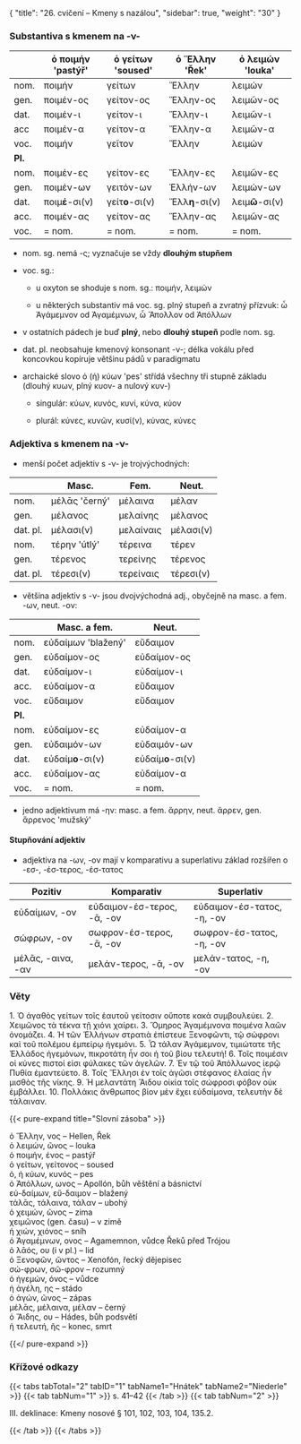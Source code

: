 {
"title": "26. cvičení – Kmeny s nazálou",
    "sidebar": true,
    "weight": "30"
}

### Substantiva s kmenem na -ν-

|         | ὁ ποιμήν 'pastýř' | ὁ γείτων 'soused' | ὁ Ἕλλην 'Řek'  | ὁ λειμών 'louka' |
| ------- | ----------------- | ----------------- | -------------- | ---------------- |
| nom.    | ποιμήν            | γείτων            | Ἕλλην          | λειμών           |
| gen.    | ποιμέν-ος         | γείτον-ος         | Ἕλλην-ος       | λειμῶν-ος        |
| dat.    | ποιμέν-ι          | γείτον-ι          | Ἕλλην-ι        | λειμῶν-ι         |
| acc     | ποιμέν-α          | γείτον-α          | Ἕλλην-α        | λειμῶν-α         |
| voc.    | ποιμήν            | γεῖτον            | Ἕλλην          | λειμών           |
| **Pl.** |                   |                   |                |                  |
| nom.    | ποιμέν-ες         | γείτον-ες         | Ἕλλην-ες       | λειμῶν-ες        |
| gen.    | ποιμέν-ων         | γειτόν-ων         | Ἑλλήν-ων       | λειμών-ων        |
| dat.    | ποιμ**έ**-σι(ν)   | γείτ**ο**-σι(ν)   | Ἕλλ**η**-σι(ν) | λειμ**ῶ**-σι(ν)  |
| acc.    | ποιμέν-ας         | γείτον-ας         | Ἕλλην-ας       | λειμῶν-ας        |
| voc.    | = nom.            | = nom.            | = nom.         | = nom.           |

- nom. sg. nemá -ς; vyznačuje se vždy **dlouhým stupňem** 

- voc. sg.:
  
  - u oxyton se shoduje s nom. sg.: ποιμήν, λειμών
  
  - u některých substantiv má voc. sg. plný stupeň a zvratný přízvuk: ὦ Ἀγάμεμνον od Ἀγαμέμνων, ὦ Ἄπολλov od Ἀπόλλων

- v ostatních pádech je buď **plný**, nebo **dlouhý stupeň** podle nom. sg.

- dat. pl. neobsahuje kmenový konsonant -ν-; délka vokálu před koncovkou kopíruje většinu pádů v paradigmatu

- archaické slovo ὁ (ἡ) κύων 'pes' střídá všechny tři stupně základu (dlouhý κυων, plný κυον- a nulový κυν-)
  
  - singulár: κύων, κυνός, κυνί, κύνα, κύον
  
  - plurál: κύνες, κυνῶν, κυσί(ν), κύνας, κύνες

### Adjektiva s kmenem na -ν-

- menší počet adjektiv s -ν- je trojvýchodných: 

|          | Masc.         | Fem.      | Neut.     |
| -------- | ------------- | --------- | --------- |
| nom.     | μέλᾱς 'černý' | μέλαινα   | μέλαν     |
| gen.     | μέλανος       | μελαίνης  | μέλανος   |
| dat. pl. | μέλασι(ν)     | μελαίναις | μέλασι(ν) |
| nom.     | τέρην 'útlý'  | τέρεινα   | τέρεν     |
| gen.     | τέρενος       | τερείνης  | τέρενος   |
| dat. pl. | τέρεσι(ν)     | τερείναις | τέρεσι(ν) |

- většina adjektiv s -ν- jsou dvojvýchodná adj., obyčejně na masc. a fem. -ων, neut. -ον:

|         | Masc. a fem.       | Neut.             |
| ------- | ------------------ | ----------------- |
| nom.    | εὐδαίμων 'blažený' | εὔδαιμον          |
| gen.    | εὐδαίμον-ος        | εὐδαίμον-ος       |
| dat.    | εὐδαίμον-ι         | εὐδαίμον-ι        |
| acc.    | εὐδαίμον-α         | εὔδαιμον          |
| voc.    | εὔδαιμον           | εὔδαιμον          |
| **Pl.** |                    |                   |
| nom.    | εὐδαίμον-ες        | εὐδαίμον-α        |
| gen.    | εὐδαιμόν-ων        | εὐδαιμόν-ων       |
| dat.    | εὐδαίμ**ο**-σι(ν)  | εὐδαίμ**ο**-σι(ν) |
| acc.    | εὐδαίμον-ας        | εὐδαίμον-α        |
| voc.    | = nom.             | = nom.            |

- jedno adjektivum má -ην: masc. a fem. ἄρρην, neut. ἄρρεν, gen. ἄρρενος 'mužský'

#### Stupňování adjektiv

- adjektiva na -ων, -ον mají v komparativu a superlativu základ rozšířen o -εσ-, -έσ-τερος, -έσ-τατος

| Pozitiv           | Komparativ                 | Superlativ                 |
| ----------------- | -------------------------- | -------------------------- |
| εὐδαίμων, -ον     | εὐδαιμον-έσ-τερος, -ᾱ, -ον | εὐδαιμον-έσ-τατος, -η, -ον |
| σώφρων, -ον       | σωφρον-έσ-τερος, -ᾱ, -ον   | σωφρον-έσ-τατος, -η, -ον   |
| μέλᾱς, -αινα, -αν | μελάν-τερος, -ᾱ, -ον       | μελάν-τατος, -η, -ον       |

### Věty

1\. Ὁ ἀγαθὸς γείτων τοῖς ἑαυτοῦ γείτοσιν οὔποτε κακὰ συμβουλεύει. 2. Χειμῶνος τὰ τέκνα τῇ χιόνι χαίρει. 3. Ὅμηρος Ἀγαμέμνονα ποιμένα
λαῶν ὀνομάζει. 4. Ἡ τῶν Ἑλλήνων στρατιὰ ἐπίστευε Ξενοφῶντι, τῷ
σώφρονι καὶ τοῦ πολέμου ἐμπείρῳ ἡγεμόνι. 5. Ὦ τάλαν Ἀγάμεμνον,
τιμιώτατε τῆς Ἑλλάδος ἡγεμόνων, πικροτάτη ἦν σοι ἡ τοῦ βίου τελευτή! 6. Τοῖς ποιμέσιν οἱ κύνες πιστοί εἰσι φύλακες τῶν ἀγελῶν. 7. Ἐν τῷ
τοῦ Ἀπόλλωνος ἱερῷ Πυθία ἐμαντεύετο. 8. Τοῖς Ἕλλησι ἐν τοῖς ἀγῶσι
στέφανος ἐλαίας ἦν μισθὸς τῆς νίκης. 9. Ἡ μελαντάτη Ἅιδου οἰκία
τοῖς σώφροσι φόβον οὐκ ἐμβάλλει. 10. Πολλάκις ἄνθρωπος βίον μὲν
ἔχει εὐδαίμονα, τελευτὴν δὲ τάλαιναν.

{{< pure-expand title="Slovní zásoba" >}}      

ὁ Ἕλλην, νος – Hellen, Řek  
ὁ λειμών, ῶνος – louka  
ὁ ποιμήν, ένος – pastýř  
ὁ γείτων, γείτονος – soused  
ὁ, ἡ κύων, κυνός – pes  
ὁ Ἀπόλλων, ωνος – Apollón, bůh věštění a básnictví  
εὐ-δαίμων, εὔ-δαιμον – blažený  
τάλᾱς, τάλαινα, τάλαν – ubohý  
ὁ χειμών, ῶνος – zima  
χειμῶνος (gen. času) – v zimě  
ἡ χιών, χιόνος – sníh  
ὁ Ἀγαμέμνων, ovoς – Agamemnon, vůdce Řeků před Trójou  
ὁ λᾱός, oυ (i v pl.) – lid  
ὁ Ξενοφῶν, ῶντος – Xenofón, řecký dějepisec  
σώ-φρων, σῶ-φρον – rozumný  
ὁ ἡγεμών, όvoς – vůdce  
ἡ ἀγέλη, ης – stádo  
ὁ ἀγών, ῶνος – zápas  
μέλᾱς, μέλαινα, μέλαν – černý  
ὁ Ἄιδης, ου – Hádes, bůh podsvětí  
ἡ τελευτή, ῆς – konec, smrt  

{{</ pure-expand >}}

### Křížové odkazy

{{< tabs tabTotal="2" tabID="1" tabName1="Hnátek" tabName2="Niederle" >}}
{{< tab tabNum="1" >}}
s. 41–42
{{< /tab >}}
{{< tab tabNum="2" >}}

III. deklinace: Kmeny nosové § 101, 102, 103, 104, 135.2.

{{< /tab >}}
{{< /tabs >}}
